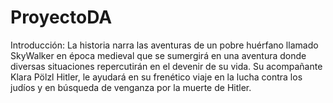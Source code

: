 # ProyectoDA

Introducción:
La historia narra las aventuras de un pobre huérfano llamado SkyWalker en época medieval que se sumergirá en una aventura donde diversas situaciones repercutirán en el devenir de su vida. Su acompañante Klara Pölzl Hitler, le ayudará en su frenético viaje en la lucha contra los judíos y en búsqueda de venganza por la muerte de Hitler. 
